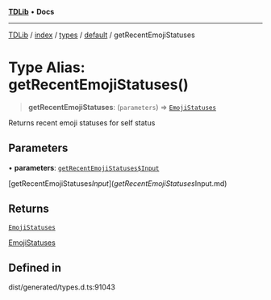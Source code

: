 [**TDLib**](../../../../../../README.md) • **Docs**

***

[TDLib](../../../../../../modules.md) / [index](../../../../../README.md) / [types](../../../README.md) / [default](../README.md) / getRecentEmojiStatuses

# Type Alias: getRecentEmojiStatuses()

> **getRecentEmojiStatuses**: (`parameters`) => [`EmojiStatuses`](EmojiStatuses-1.md)

Returns recent emoji statuses for self status

## Parameters

• **parameters**: [`getRecentEmojiStatuses$Input`](getRecentEmojiStatuses$Input.md)

[getRecentEmojiStatuses$Input](getRecentEmojiStatuses$Input.md)

## Returns

[`EmojiStatuses`](EmojiStatuses-1.md)

[EmojiStatuses](EmojiStatuses-1.md)

## Defined in

dist/generated/types.d.ts:91043
